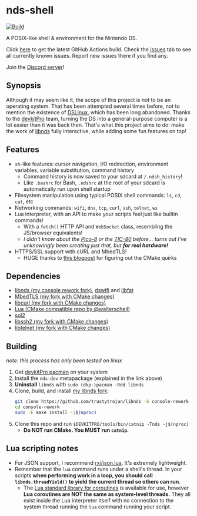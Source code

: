 # nds-shell
[![Build](https://github.com/trustytrojan/nds-shell/actions/workflows/ci.yml/badge.svg)](https://github.com/trustytrojan/nds-shell/actions/workflows/ci.yml)

A POSIX-like shell & environment for the Nintendo DS.

Click [here](https://nightly.link/trustytrojan/nds-shell/workflows/ci/main/nds-shell.zip) to get the latest GitHub Actions build. Check the [issues](https://github.com/trustytrojan/nds-shell/issues) tab to see all currently known issues. Report new issues there if you find any.

Join the [Discord server](https://discord.gg/YNSPCgPnAB)!

## Synopsis
Although it may seem like it, the scope of this project is *not* to be an operating system. That has been attempted several times before, not to mention the existence of [DSLinux](https://www.dslinux.org/), which has been long abandoned. Thanks to the [devkitPro](https://devkitpro.org) team, turning the DS into a general-purpose computer is a lot easier than it was back then. That's what this project aims to do: make the work of [libnds](https://github.com/devkitPro/libnds) fully interactive, while adding some fun features on top!

## Features
- `sh`-like features: cursor navigation, I/O redirection, environment variables, variable substitution, command history
  - Command history is now saved to your sdcard at `/.ndsh_history`!
  - Like `.bashrc` for Bash, `.ndshrc` at the root of your sdcard is automatically run upon shell startup
- Filesystem manipulation using typical POSIX shell commands: `ls`, `cd`, `cat`, etc
- Networking commands: `wifi`, `dns`, `tcp`, `curl`, `ssh`, `telnet`, `ws`
- Lua interpreter, with an API to make your scripts feel just like builtin commands!
  - With a `fetch()` HTTP API and `WebSocket` class, resembling the JS/browser equivalents!
  - *I didn't know about the [Pico-8](https://www.lexaloffle.com/pico-8.php) or the [TIC-80](https://tic80.com/) before... turns out I've unknowingly been creating just that, but **for real hardware!***
- HTTPS/SSL support with cURL and MbedTLS!
  - HUGE thanks to [this blogpost](https://git.vikingsoftware.com/blog/libcurl-with-mbedtls) for figuring out the CMake quirks

## Dependencies
- [libnds (my console rework fork)](https://github.com/trustytrojan/libnds/tree/console-rework), [dswifi](https://github.com/devkitPro/dswifi) and [libfat](https://github.com/devkitPro/libfat)
- [MbedTLS (my fork with CMake changes)](https://github.com/trustytrojan/mbedtls/tree/3.6.4-nds)
- [libcurl (my fork with CMake changes)](https://github.com/trustytrojan/curl/tree/8.15.0-mbedtls)
- [Lua (CMake compatible repo by @walterschell)](https://github.com/walterschell/Lua)
- [sol2](https://github.com/ThePhD/sol2)
- [libssh2 (my fork with CMake changes)](https://github.com/trustytrojan/libssh2/tree/1.11.1-nds)
- [libtelnet (my fork with CMake changes)](https://github.com/trustytrojan/libtelnet/tree/cmake-changes)

## Building
*note: this process has only been tested on linux*

1. Get [devkitPro pacman](https://devkitpro.org/wiki/Getting_Started) on your system
2. Install the `nds-dev` metapackage (explained in the link above)
3. **Uninstall** `libnds` with `sudo (dkp-)pacman -Rdd libnds`
4. Clone, build, and install [my libnds fork](https://github.com/trustytrojan/libnds/tree/console-rework):
   ```sh
   git clone https://github.com/trustytrojan/libnds -b console-rework
   cd console-rework
   sudo -E make install -j$(nproc)
   ```
5. Clone this repo and run `$DEVKITPRO/tools/bin/catnip -Tnds -j$(nproc)`
	- **Do NOT run CMake. You MUST run `catnip`.**

## Lua scripting notes
- For JSON support, I recommend [rxi/json.lua](https://github.com/rxi/json.lua). It's extremely lightweight.
- Remember that the `lua` command runs under a shell's thread. In your scripts **when performing work in a loop, you should call `libnds.threadYield()` to yield the current thread so others can run**.
  - The [Lua standard library for coroutines](https://www.lua.org/manual/5.4/manual.html#6.2) is available for use, however **Lua coroutines are NOT the same as system-level threads.** They all exist inside the Lua interpreter itself with no connection to the system thread running the `lua` command running your script.
